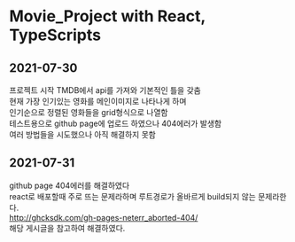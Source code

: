 Movie_Project
with React, TypeScripts
============
2021-07-30
-----------
프로젝트 시작 TMDB에서 api를 가져와 기본적인 틀을 갖춤   
현재 가장 인기있는 영화를 메인이미지로 나타나게 하며   
인기순으로 정렬된 영화들을 grid형식으로 나열함   
테스트용으로 github page에 업로드 하였으나 404에러가 발생함   
여러 방법들을 시도했으나 아직 해결하지 못함   

2021-07-31
----------
github page 404에러를 해결하였다   
react로 배포할때 주로 뜨는 문제라하며 루트경로가 올바르게 build되지 않는 문제라한다.   
http://ghcksdk.com/gh-pages-neterr_aborted-404/   
해당 게시글을 참고하여 해결하였다.   